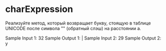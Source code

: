 # charExpression
Реализуйте метод, который возвращает букву, стоящую в таблице UNICODE после символа "\" (обратный слэш) на расстоянии a.

Sample Input 1:
32
Sample Output 1:
|
Sample Input 2:
29
Sample Output 2:
y
